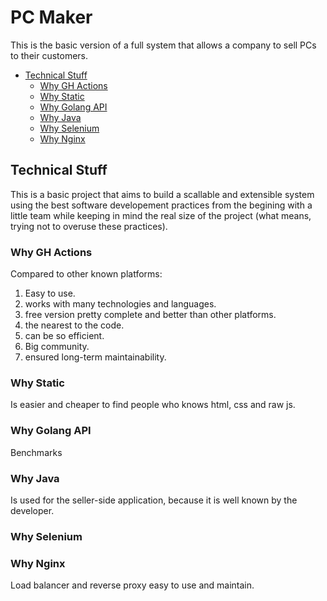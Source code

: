 # PC Maker
This is the basic version of a full system that allows a company to sell PCs to their customers.

- [Technical Stuff](#technical-stuff)
    - [Why GH Actions](#Why-GH-Actions)
    - [Why Static](#Why-Static)
    - [Why Golang API](#Why-Golang-API)
    - [Why Java](#Why-Java)
    - [Why Selenium](#Why-Selenium)
    - [Why Nginx](#Why-Nginx)
    



## Technical Stuff
This is a basic project that aims to build a scallable and extensible system using the best software developement practices from the begining with a little team while keeping in mind the real size of the project (what means, trying not to overuse these practices).

### Why GH Actions
Compared to other known platforms:
1. Easy to use. 
2. works with many technologies and languages.
3. free version pretty complete and better than other platforms.
4. the nearest to the code. 
5. can be so efficient.
6. Big community.
7. ensured long-term maintainability.


### Why Static
Is easier and cheaper to find people who knows html, css and raw js.

### Why Golang API
Benchmarks

### Why Java
Is used for the seller-side application, because it is well known by the developer.

### Why Selenium

### Why Nginx
Load balancer and reverse proxy easy to use and maintain.
